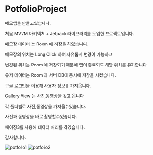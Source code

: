 # PotfolioProject
메모앱을 만들고있습니다.

처음 MVVM 아키텍처 + Jetpack 라이브러리를 도입한 프로젝트입니다.

메모장 데이터 는 Room 에 저장을 하였습니다.

메모장의 위치는 Long Click 하여 자유롭게 변경이 가능하고

변경된 위치는 Room 에 저장되기 때문에 앱이 종료되도 해당 위치를 유지합니다.

유저 데이터는 Room 과 서버 DB에 동시에 저장을 시켰습니다.

구글 로그인을 이용해 사용자 정보를 가져옵니다.

Gallery View 는 사진,동영상을 갖고 옵니다

각 폴더별로 사진,동영상을 가져올수있습니다.

사진과 동영상을 바로 촬영할수있습니다.

페이징3를 사용해 데이터 처리를 하였습니다.

감사합니다.

![potfolio1](https://user-images.githubusercontent.com/46445272/173497816-64ba5e03-3c88-41d8-b481-c6b3304987dd.gif)
![potfolio2](https://user-images.githubusercontent.com/46445272/173497895-38eeb7de-23ed-4ba7-a34d-ab48534b8ce3.gif)
